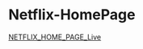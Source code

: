 # Netflix-HomePage

<a href="https://main-netflix-homepage.netlify.app//">NETFLIX_HOME_PAGE_Live</a>
